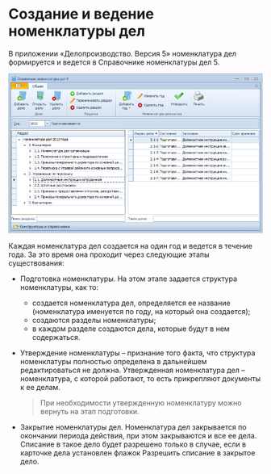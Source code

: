 # Создание и ведение номенклатуры дел

В приложении «Делопроизводство. Версия 5» номенклатура дел формируется и ведется в Справочнике номенклатуры дел 5.

![Справочник номенклатуры дел 5](img/Range_of_cases.png "Справочник номенклатуры дел 5")

Каждая номенклатура дел создается на один год и ведется в течение года. За это время она проходит через следующие этапы существования:

- Подготовка номенклатуры. На этом этапе задается структура номенклатуры, как то: 

  - создается номенклатура дел, определяется ее название (номенклатура именуется по году, на который она создается);
  - создаются разделы номенклатуры;
  - в каждом разделе создаются дела, которые будут в нем содержаться.

- Утверждение номенклатуры – признание того факта, что структура номенклатуры полностью определена в дальнейшем редактироваться не должна. Утвержденная номенклатура дел – номенклатура, с которой работают, то есть прикрепляют документы к ее делам.

  > При необходимости утвержденную номенклатуру можно вернуть на этап подготовки.

- Закрытие номенклатуры дел. Номенклатура дел закрывается по окончании периода действия, при этом закрываются и все ее дела. Списание в такое дело будет разрешено только в случае, если в карточке дела установлен флажок Разрешить списание в закрытое дело.